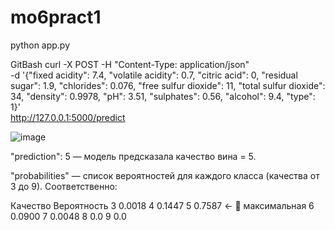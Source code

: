 # mo6pract1
 python app.py

GitBash
curl -X POST -H "Content-Type: application/json" \
-d '{"fixed acidity": 7.4, "volatile acidity": 0.7, "citric acid": 0, "residual sugar": 1.9, "chlorides": 0.076, "free sulfur dioxide": 11, "total sulfur dioxide": 34, "density": 0.9978, "pH": 3.51, "sulphates": 0.56, "alcohol": 9.4, "type": 1}' \
http://127.0.0.1:5000/predict

![image](https://github.com/user-attachments/assets/9e7e8ba1-4878-4a96-ac06-1c191f1be3a4)

"prediction": 5 — модель предсказала качество вина = 5.

"probabilities" — список вероятностей для каждого класса (качества от 3 до 9).
Соответственно:

Качество	Вероятность
3	0.0018
4	0.1447
5	0.7587 ← 🔮 максимальная
6	0.0900
7	0.0048
8	0.0
9	0.0

